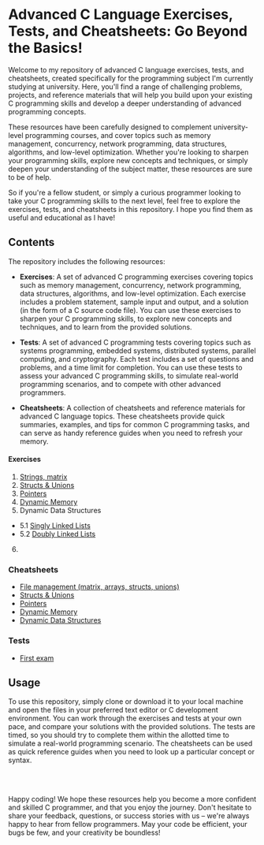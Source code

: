 # Advanced C Language Exercises, Tests, and Cheatsheets: Go Beyond the Basics!

Welcome to my repository of advanced C language exercises, tests, and cheatsheets, created specifically for the programming subject I'm currently studying at university. Here, you'll find a range of challenging problems, projects, and reference materials that will help you build upon your existing C programming skills and develop a deeper understanding of advanced programming concepts.

These resources have been carefully designed to complement university-level programming courses, and cover topics such as memory management, concurrency, network programming, data structures, algorithms, and low-level optimization. Whether you're looking to sharpen your programming skills, explore new concepts and techniques, or simply deepen your understanding of the subject matter, these resources are sure to be of help.

So if you're a fellow student, or simply a curious programmer looking to take your C programming skills to the next level, feel free to explore the exercises, tests, and cheatsheets in this repository. I hope you find them as useful and educational as I have!

## Contents
The repository includes the following resources:

* **Exercises**: A set of advanced C programming exercises covering topics such as memory management, concurrency, network programming, data structures, algorithms, and low-level optimization. Each exercise includes a problem statement, sample input and output, and a solution (in the form of a C source code file). You can use these exercises to sharpen your C programming skills, to explore new concepts and techniques, and to learn from the provided solutions.

* **Tests**: A set of advanced C programming tests covering topics such as systems programming, embedded systems, distributed systems, parallel computing, and cryptography. Each test includes a set of questions and problems, and a time limit for completion. You can use these tests to assess your advanced C programming skills, to simulate real-world programming scenarios, and to compete with other advanced programmers.

* **Cheatsheets**: A collection of cheatsheets and reference materials for advanced C language topics. These cheatsheets provide quick summaries, examples, and tips for common C programming tasks, and can serve as handy reference guides when you need to refresh your memory.


#### Exercises
1. [Strings, matrix](./exercises/review.md)
2. [Structs & Unions](./exercises/structs-union.MD)
3. [Pointers](./exercises/pointers.md)
4. [Dynamic Memory](./exercises/dynamic-memory.md)
5. Dynamic Data Structures
- 5.1  [Singly Linked Lists](./exercises/singly-linked-lists.md)
- 5.2 [Doubly Linked Lists](./exercises/doubly_linked_lists.md)
6. 

### Cheatsheets
* [File management (matrix, arrays, structs, unions)](./cheatsheet/files.md)
* [Structs & Unions](./cheatsheet/struct-unions.md)
* [Pointers](./cheatsheet/pointers.md)
* [Dynamic Memory](./cheatsheet/dynamic-memory.md) 
* [Dynamic Data Structures](./cheatsheet/dynamic_data_structure.md)


### Tests
* [First exam](./exams/1st/README.md)

## Usage
To use this repository, simply clone or download it to your local machine and open the files in your preferred text editor or C development environment. You can work through the exercises and tests at your own pace, and compare your solutions with the provided solutions. The tests are timed, so you should try to complete them within the allotted time to simulate a real-world programming scenario. The cheatsheets can be used as quick reference guides when you need to look up a particular concept or syntax.

</br>
</br>

Happy coding! We hope these resources help you become a more confident and skilled C programmer, and that you enjoy the journey. Don't hesitate to share your feedback, questions, or success stories with us – we're always happy to hear from fellow programmers. May your code be efficient, your bugs be few, and your creativity be boundless!
